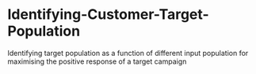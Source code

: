 # Identifying-Customer-Target-Population
Identifying target population as a function of different input population for maximising the positive response of a target campaign
